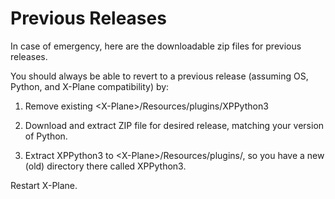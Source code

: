 # Previous Releases

In case of emergency, here are the downloadable zip files for previous releases.

You should always be able to revert to a previous release (assuming OS, Python, and X-Plane compatibility) by:

 1. Remove existing \<X-Plane\>/Resources/plugins/XPPython3
  
 2. Download and extract ZIP file for desired release, matching your version of Python.
 
 3. Extract XPPython3 to \<X-Plane\>/Resources/plugins/, so you have a new (old) directory there called XPPython3.

Restart X-Plane.
